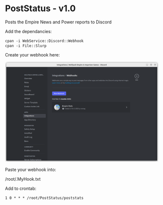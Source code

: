 # PostStatus - v1.0
Posts the Empire News and Power reports to Discord

Add the dependancies:

    cpan -i WebService::Discord::Webhook
    cpan -i File::Slurp

Create your webhook here:

![WebHook_Setup2](WebHook_Setup2.png)

Paste your webhook into:

/root/.MyHook.txt

Add to crontab:

    1 0 * * * /root/PostStatus/poststats

